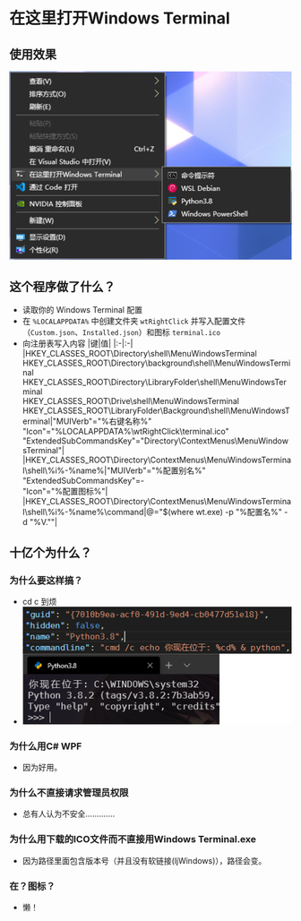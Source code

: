 # 在这里打开Windows Terminal

## 使用效果
![右键效果](.images/右键.png)

## 这个程序做了什么？
- 读取你的 Windows Terminal 配置
- 在 `%LOCALAPPDATA%` 中创建文件夹 `wtRightClick` 并写入配置文件（`Custom.json`、`Installed.json`）和图标 `terminal.ico`
- 向注册表写入内容
  |键|值|
  |:-|:-|
  |HKEY_CLASSES_ROOT\Directory\shell\MenuWindowsTerminal<br/> HKEY_CLASSES_ROOT\Directory\background\shell\MenuWindowsTerminal<br/> HKEY_CLASSES_ROOT\Directory\LibraryFolder\shell\MenuWindowsTerminal<br/> HKEY_CLASSES_ROOT\Drive\shell\MenuWindowsTerminal<br/> HKEY_CLASSES_ROOT\LibraryFolder\Background\shell\MenuWindowsTerminal|"MUIVerb"="%右键名称%"<br/>"Icon"="%LOCALAPPDATA%\wtRightClick\terminal.ico"<br/>"ExtendedSubCommandsKey"="Directory\\ContextMenus\\MenuWindowsTerminal"|
  |HKEY_CLASSES_ROOT\Directory\ContextMenus\MenuWindowsTerminal\shell\\%i%-%name%|"MUIVerb"="%配置别名%"<br/>"ExtendedSubCommandsKey"=-<br/>"Icon"="%配置图标%"|
  |HKEY_CLASSES_ROOT\Directory\ContextMenus\MenuWindowsTerminal\shell\\%i%-%name%\command|@="$(where wt.exe) -p \"%配置名%\" -d \"%V.\""|


## 十亿个为什么？
### 为什么要这样搞？
- cd c 到烦
- ![System32!](.images/Py_System32.png)

### 为什么用C# WPF
- 因为好用。

### 为什么不直接请求管理员权限
- 总有人认为不安全.............

### 为什么用下载的ICO文件而不直接用Windows Terminal.exe
- 因为路径里面包含版本号（并且没有软链接(ljWindows)），路径会变。

### 在？图标？
- 懒！
